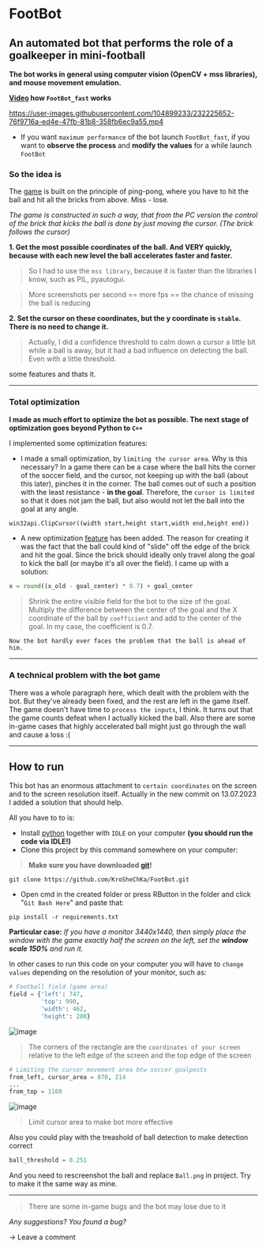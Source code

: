 # FootBot
## An automated bot that performs the role of a goalkeeper in mini-football

**The bot works in general using computer vision (OpenCV + mss libraries), and mouse movement emulation.**

**[Video](https://www.youtube.com/watch?v=akwmVh6k5aY&ab_channel=KroSheChKa) how `FootBot_fast` works**

https://user-images.githubusercontent.com/104899233/232225652-76f9716a-ed4e-47fb-81b8-358fb6ec9a55.mp4

- If you want `maximum performance` of the bot launch `FootBot_fast`, if you want to **observe the process** and **modify the values** for a while launch `FootBot`

### So the idea is

The [game](https://vk.com/app8013553) is built on the principle of ping-pong, where you have to hit the ball and hit all the bricks from above. Miss - lose.

*The game is constructed in such a way, that from the PC version the control of the brick that kicks the ball is done by just moving the cursor. (The brick follows the cursor)*

**1. Get the most possible coordinates of the ball. And VERY quickly, because with each new level the ball accelerates faster and faster.**

>So I had to use the `mss library`, because it is faster than the libraries I know, such as PIL, pyautogui.

 >More screenshots per second == more fps == the chance of missing the ball is reducing

**2. Set the cursor on these coordinates, but the y coordinate is `stable`. There is no need to change it.**

>Actually, I did a confidence threshold to calm down a cursor a little bit while a ball is away, but it had a bad influence on detecting the ball. Even with a little threshold.

some features and thats it.

----
### Total optimization

**I made as much effort to optimize the bot as possible. The next stage of optimization goes beyond Python to `C++`**

I implemented some optimization features:
- I made a small optimization, by `limiting the cursor area`. Why is this necessary? In a game there can be a case where the ball hits the corner of the soccer field, and the cursor, not keeping up with the ball (about this later), pinches it in the corner. The ball comes out of such a position with the least resistance - **in the goal**. Therefore, the `cursor is limited` so that it does not jam the ball, but also would not let the ball into the goal at any angle.

```python
win32api.ClipCursor((width start,height start,width end,height end))
```
- A new optimization [feature](https://github.com/KroSheChKa/FootBot/commit/92d9ba6f254b7bf6952f8debc7283942045523f6) has been added. The reason for creating it was the fact that the ball could kind of "slide" off the edge of the brick and hit the goal. Since the brick should ideally only travel along the goal to kick the ball (or maybe it's all over the field). I came up with a solution:
```python
x = round((x_old - goal_center) * 0.7) + goal_center
```
>Shrink the entire visible field for the bot to the size of the goal. Multiply the difference between the center of the goal and the X coordinate of the ball by `coefficient` and add to the center of the goal. In my case, the coefficient is 0.7.

    Now the bot hardly ever faces the problem that the ball is ahead of him.
    
----
### A technical problem with the ~~bot~~ game

There was a whole paragraph here, which dealt with the problem with the bot. But they've already been fixed, and the rest are left in the game itself. The game doesn't have time to `process the inputs`, I think. It turns out that the game counts defeat when I actually kicked the ball. Also there are some in-game cases that highly accelerated ball might just go through the wall and cause a loss :(

----

## How to run

This bot has an enormous attachment to `certain coordinates` on the screen and to the screen resolution itself. Actually in the new commit on 13.07.2023 I added a solution that should help.

All you have to to is:

- Install [python](https://www.python.org/downloads/) together with `IDLE` on your computer **(you should run the code via IDLE!)**
- Clone this project by this command somewhere on your computer:
> **Make sure you have downloaded [git](https://git-scm.com/downloads)!**
```
git clone https://github.com/KroSheChKa/FootBot.git
```
- Open cmd in the created folder or press RButton in the folder and click "`Git Bash Here`" and paste that:
```
pip install -r requirements.txt
```

**Particular case:** *If you have a monitor 3440x1440, then simply place the window with the game exactly half the screen on the left, set the **window scale 150%** and run it.*

In other cases to run this code on your computer you will have to `change values` depending on the resolution of your monitor, such as:
```python 
# Football field (game area)
field = {'left': 747,
         'top': 990,
         'width': 462,
         'height': 200}
```
![image](https://github.com/KroSheChKa/FootBot/assets/104899233/c6a186a9-f941-494f-a93a-da001182656c)
> The corners of the rectangle are the `coordinates of your screen` relative to the left edge of the screen and the top edge of the screen
```python
# Limiting the cursor movement area btw soccer goalposts
from_left, cursor_area = 870, 214
...
from_top = 1160
```
![image](https://github.com/KroSheChKa/FootBot/assets/104899233/35daa60c-fd5e-4a60-be77-3563bc3d968c)
> Limit cursor area to make bot more effective

Also you could play with the treashold of ball detection to make detection correct
```python
ball_threshold = 0.251
```
And you need to rescreenshot the ball and replace `Ball.png` in project. Try to make it the same way as mine.

----

>There are some in-game bugs and the bot may lose due to it

*Any suggestions? You found a bug?*

-> Leave a comment

